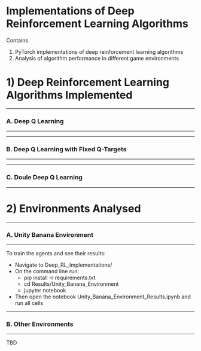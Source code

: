 # Implementations of Deep Reinforcement Learning Algorithms

Contains

1. PyTorch implementations of deep reinforcement learning algorithms
1. Analysis of algorithm performance in different game environments




# 1) Deep Reinforcement Learning Algorithms Implemented

--------------------------------------------------
### A. Deep Q Learning
--------------------------------------------------


--------------------------------------------------
### B. Deep Q Learning with Fixed Q-Targets
--------------------------------------------------



--------------------------------------------------
### C. Doule Deep Q Learning
--------------------------------------------------



# 2) Environments Analysed

--------------------------------------------------
### A. Unity Banana Environment
--------------------------------------------------

To train the agents and see their results:

- Navigate to Deep_RL_Implementations/
- On the command line run: 
  - pip install -r requirements.txt
  - cd Results/Unity_Banana_Environment
  - jupyter notebook
- Then open the notebook Unity_Banana_Environment_Results.ipynb and run all cells  


--------------------------------------------------
### B. Other Environments
--------------------------------------------------

TBD
